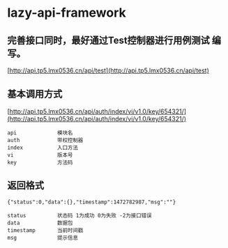# lazy-api-framework
## 完善接口同时，最好通过Test控制器进行用例测试 编写。
[http://api.tp5.lmx0536.cn/api/test](http://api.tp5.lmx0536.cn/api/test)

## 基本调用方式
[http://api.tp5.lmx0536.cn/api/auth/index/vi/v1.0/key/654321/](http://api.tp5.lmx0536.cn/api/auth/index/vi/v1.0/key/654321/)
~~~
api             模块名
auth            带权控制器
index           入口方法
vi              版本号
key             方法码
~~~
## 返回格式

~~~
{"status":0,"data":{},"timestamp":1472782987,"msg":""}
~~~

~~~
status          状态码 1为成功 0为失败 -2为接口错误
data            数据包
timestamp       当前时间戳
msg             提示信息
~~~